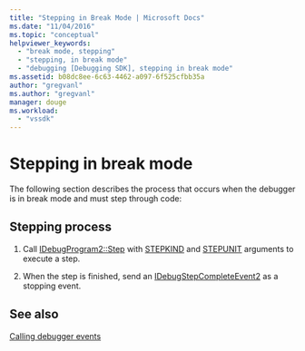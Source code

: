 ```yaml
---
title: "Stepping in Break Mode | Microsoft Docs"
ms.date: "11/04/2016"
ms.topic: "conceptual"
helpviewer_keywords: 
  - "break mode, stepping"
  - "stepping, in break mode"
  - "debugging [Debugging SDK], stepping in break mode"
ms.assetid: b08dc8ee-6c63-4462-a097-6f525cfbb35a
author: "gregvanl"
ms.author: "gregvanl"
manager: douge
ms.workload: 
  - "vssdk"
---
```

# Stepping in break mode
The following section describes the process that occurs when the debugger is in break mode and must step through code:  
  
## Stepping process  
  
1.  Call [IDebugProgram2::Step](../../extensibility/debugger/reference/idebugprogram2-step.md) with [STEPKIND](../../extensibility/debugger/reference/stepkind.md) and [STEPUNIT](../../extensibility/debugger/reference/stepunit.md) arguments to execute a step.  
  
2.  When the step is finished, send an [IDebugStepCompleteEvent2](../../extensibility/debugger/reference/idebugstepcompleteevent2.md) as a stopping event.  
  
## See also  
 [Calling debugger events](../../extensibility/debugger/calling-debugger-events.md)